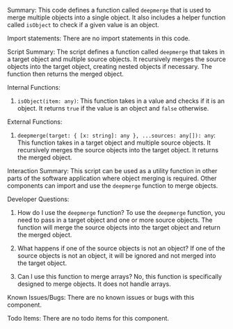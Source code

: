 Summary:
This code defines a function called `deepmerge` that is used to merge multiple objects into a single object. It also includes a helper function called `isObject` to check if a given value is an object.

Import statements:
There are no import statements in this code.

Script Summary:
The script defines a function called `deepmerge` that takes in a target object and multiple source objects. It recursively merges the source objects into the target object, creating nested objects if necessary. The function then returns the merged object.

Internal Functions:
1. `isObject(item: any)`: This function takes in a value and checks if it is an object. It returns `true` if the value is an object and `false` otherwise.

External Functions:
1. `deepmerge(target: { [x: string]: any }, ...sources: any[]): any`: This function takes in a target object and multiple source objects. It recursively merges the source objects into the target object. It returns the merged object.

Interaction Summary:
This script can be used as a utility function in other parts of the software application where object merging is required. Other components can import and use the `deepmerge` function to merge objects.

Developer Questions:
1. How do I use the `deepmerge` function?
To use the `deepmerge` function, you need to pass in a target object and one or more source objects. The function will merge the source objects into the target object and return the merged object.

2. What happens if one of the source objects is not an object?
If one of the source objects is not an object, it will be ignored and not merged into the target object.

3. Can I use this function to merge arrays?
No, this function is specifically designed to merge objects. It does not handle arrays.

Known Issues/Bugs:
There are no known issues or bugs with this component.

Todo Items:
There are no todo items for this component.